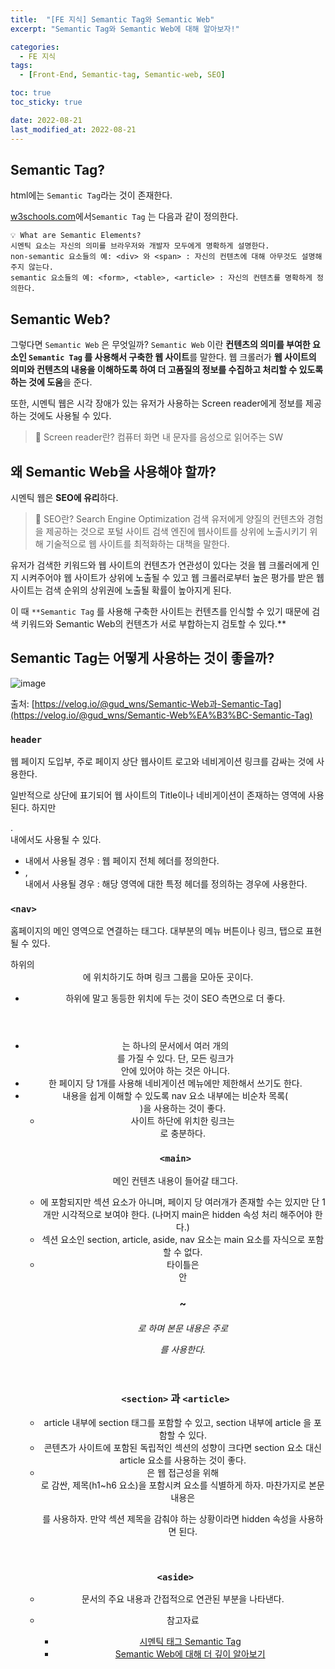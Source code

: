 ```yaml
---
title:  "[FE 지식] Semantic Tag와 Semantic Web"
excerpt: "Semantic Tag와 Semantic Web에 대해 알아보자!"

categories:
  - FE 지식
tags:
  - [Front-End, Semantic-tag, Semantic-web, SEO]

toc: true
toc_sticky: true

date: 2022-08-21
last_modified_at: 2022-08-21
---
```

## Semantic Tag?

html에는 `Semantic Tag`라는 것이 존재한다.

[w3schools.com](https://www.w3schools.com/html/html5_semantic_elements.asp)에서`Semantic Tag` 는 다음과 같이 정의한다.

```
💡 What are Semantic Elements?
시멘틱 요소는 자신의 의미를 브라우저와 개발자 모두에게 명확하게 설명한다.
non-semantic 요소들의 예: <div> 와 <span> : 자신의 컨텐츠에 대해 아무것도 설명해주지 않는다.
semantic 요소들의 예: <form>, <table>, <article> : 자신의 컨텐츠를 명확하게 정의한다.
```

## Semantic Web?

그렇다면 `Semantic Web` 은 무엇일까?
`Semantic Web` 이란 **컨텐츠의 의미를 부여한 요소인 `Semantic Tag` 를 사용해서 구축한 웹 사이트**를 말한다. 웹 크롤러가 **웹 사이트의 의미와 컨텐츠의 내용을 이해하도록 하여 더 고품질의 정보를 수집하고 처리할 수 있도록 하는 것에 도움**을 준다.

또한, 시멘틱 웹은 시각 장애가 있는 유저가 사용하는 Screen reader에게 정보를 제공하는 것에도 사용될 수 있다.

> 📍 Screen reader란?
컴퓨터 화면 내 문자를 음성으로 읽어주는 SW
>

## 왜 Semantic Web을 사용해야 할까?

시멘틱 웹은 **SEO에 유리**하다.

> 📍 SEO란?
Search Engine Optimization
검색 유저에게 양질의 컨텐츠와 경험을 제공하는 것으로 포털 사이트 검색 엔진에 웹사이트를 상위에 노출시키기 위해 기술적으로 웹 사이트를 최적화하는 대책을 말한다.
>

유저가 검색한 키워드와 웹 사이트의 컨텐츠가 연관성이 있다는 것을 웹 크롤러에게 인지 시켜주어야 웹 사이트가 상위에 노출될 수 있고 웹 크롤러로부터 높은 평가를 받은 웹사이트는 검색 순위의 상위권에 노출될 확률이 높아지게 된다.

이 때 `**Semantic Tag` 를 사용해 구축한 사이트는 컨텐츠를 인식할 수 있기 때문에 검색 키워드와 Semantic Web의 컨텐츠가 서로 부합하는지 검토할 수 있다.**

## Semantic Tag는 어떻게 사용하는 것이 좋을까?

![image](https://user-images.githubusercontent.com/71548623/185796640-0792a077-2c9e-4e98-8ee4-7a57be3d709f.png)

출처: [https://velog.io/@gud_wns/Semantic-Web과-Semantic-Tag](https://velog.io/@gud_wns/Semantic-Web%EA%B3%BC-Semantic-Tag)

### `header`

웹 페이지 도입부, 주로 페이지 상단 웹사이트 로고와 네비게이션 링크를 감싸는 것에 사용한다.

일반적으로 <body> 상단에 표기되어 웹 사이트의 Title이나 네비게이션이 존재하는 영역에 사용된다. 하지만 <article>. <section> 내에서도 사용될 수 있다.

- <body> 내에서 사용될 경우 : 웹 페이지 전체 헤더를 정의한다.
- <article>, <section> 내에서 사용될 경우 : 해당 영역에 대한 특정 헤더를 정의하는 경우에 사용한다.

### `<nav>`

홈페이지의 메인 영역으로 연결하는 태그다. 대부분의 메뉴 버튼이나 링크, 탭으로 표현될 수 있다.
<body> 하위의 <header>에 위치하기도 하며 링크 그룹을 모아둔 곳이다.

- <header> 하위에 말고 동등한 위치에 두는 것이 SEO 측면으로 더 좋다.
- <nav> 는 하나의 문서에서 여러 개의 <nav>를 가질 수 있다. 단, 모든 링크가 <nav>안에 있어야 하는 것은 아니다.
- 한 페이지 당 1개를 사용해 네비게이션 메뉴에만 제한해서 쓰기도 한다.
- 내용을 쉽게 이해할 수 있도록 nav 요소 내부에는 비순차 목록(<ul>)을 사용하는 것이 좋다.
- 사이트 하단에 위치한 링크는 <footer>로 충분하다.

### `<main>`

메인 컨텐츠 내용이 들어갈 태그다.

- <body>에 포함되지만 섹션 요소가 아니며, 페이지 당 여러개가 존재할 수는 있지만 단 1개만 시각적으로 보여야 한다. (나머지 main은 hidden 속성 처리 해주어야 한다.)
- 섹션 요소인 section, article, aside, nav 요소는 main 요소를 자식으로 포함할 수 없다.
- 타이틀은 <header>안 <h1>~<h6>로 하며 본문 내용은 주로 <p>를 사용한다.

### `<section>` 과 `<article>`

- article 내부에 section 태그를 포함할 수 있고, section 내부에 article 을 포함할 수 있다.
- 콘텐츠가 사이트에 포함된 독립적인 섹션의 성향이 크다면 section 요소 대신 article 요소를 사용하는 것이 좋다.
- <article> 은 웹 접근성을 위해 <header>로 감싼, 제목(h1~h6 요소)을 포함시켜 요소를 식별하게 하자. 마찬가지로 본문 내용은 <p> 를 사용하자. 만약 섹션 제목을 감춰야 하는 상황이라면 hidden 속성을 사용하면 된다.

### `<aside>`

- 문서의 주요 내용과 간접적으로 연관된 부분을 나타낸다.


- 참고자료
  - [시멘틱 태그 Semantic Tag](https://kutar37.tistory.com/entry/%EC%8B%9C%EB%A9%98%ED%8B%B1-%ED%83%9C%EA%B7%B8-Semantic-Tag)
  - [Semantic Web에 대해 더 깊이 알아보기](https://pozafly.github.io/html/semantic-web/)
